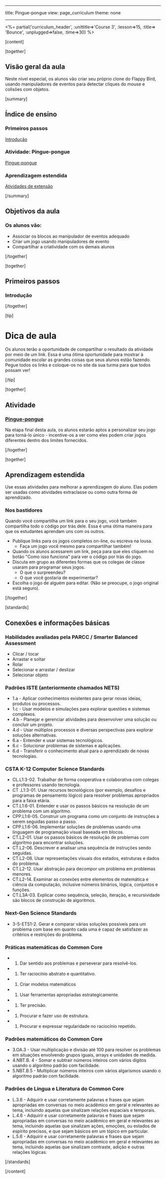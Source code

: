 * * *

title: Pingue-pongue view: page_curriculum theme: none

* * *

<%= partial('curriculum_header', :unittitle=>'Course 3', :lesson=>15, :title=> 'Bounce', :unplugged=>false, :time=>30) %>

[content]

[together]

## Visão geral da aula

Neste nível especial, os alunos vão criar seu próprio clone do Flappy Bird, usando manipuladores de eventos para detectar cliques do mouse e colisões com objetos.

[summary]

## Índice de ensino

### **Primeiros passos**

[Introdução](#GetStarted)   


### **Atividade: Pingue-pongue**

[Pingue-pongue](#Activity)

### **Aprendizagem estendida**

[Atividades de extensão](#Extended)

[/summary]

## Objetivos da aula

### Os alunos vão:

  * Associar os blocos ao manipulador de eventos adequado
  * Criar um jogo usando manipuladores de evento
  * Compartilhar a criatividade com os demais alunos

[/together]

[together]

## Primeiros passos

### <a name="GetStarted"></a> Introdução

[/together]

[tip]

# Dica de aula

Os alunos terão a oportunidade de compartilhar o resultado da atividade por meio de um link. Essa é uma ótima oportunidade para mostrar à comunidade escolar as grandes coisas que seus alunos estão fazendo. Pegue todos os links e coloque-os no site da sua turma para que todos possam ver!

[/tip]

[together]

## Atividade

### <a name="Activity"></a> [Pingue-pongue](http://learn.code.org/s/course3/stage/15/puzzle/1)

Na etapa final desta aula, os alunos estarão aptos a personalizar seu jogo para torná-lo único - incentive-os a ver como eles podem criar jogos diferentes dentro dos limites fornecidos.

[/together]

<!--(this is left in here as an example of how to include an image in Markdown)
![](binaryphoto.png) -->

[together]

## Aprendizagem estendida

<a name="Extended"></a>Use essas atividades para melhorar a aprendizagem do aluno. Elas podem ser usadas como atividades extraclasse ou como outra forma de aprendizado.

### Nos bastidores

Quando você compartilha um link para o seu jogo, você também compartilha todo o código por trás dele. Essa é uma ótima maneira para que os estudantes aprendam uns com os outros.

  * Publique links para os jogos completos on-line, ou escreva na lousa. 
      * Faça um jogo você mesmo para compartilhar também!
  * Quando os alunos acessarem um link, peça para que eles cliquem no botão "Como isso funciona" para ver o código por trás do jogo.
  * Discuta em grupo as diferentes formas que os colegas de classe usaram para programar seus jogos. 
      * O que o surpreendeu?
      * O que você gostaria de experimentar?
  * Escolha o jogo de alguém para editar. (Não se preocupe, o jogo original está seguro).

[/together]

[standards]

## Conexões e informações básicas

### Habilidades avaliadas pela PARCC / Smarter Balanced Assessment

  * Clicar / tocar
  * Arrastar e soltar
  * Rolar
  * Selecionar e arrastar / deslizar
  * Selecionar objeto

### Padrões ISTE (anteriormente chamados NETS)

  * 1.a - Aplicar conhecimentos existentes para gerar novas ideias, produtos ou processos.
  * 1.c - Usar modelos e simulações para explorar questões e sistemas complexos.
  * 4.b - Planejar e gerenciar atividades para desenvolver uma solução ou concluir um projeto.
  * 4.d - Usar múltiplos processos e diversas perspectivas para explorar soluções alternativas.
  * 6.a - Entender e usar sistemas tecnológicos.
  * 6.c - Solucionar problemas de sistemas e aplicações.
  * 6.d - Transferir o conhecimento atual para o aprendizado de novas tecnologias. 

### CSTA K-12 Computer Science Standards

  * CL.L1:3-02. Trabalhar de forma cooperativa e colaborativa com colegas e professores usando tecnologia.
  * CT .L1:3-01. Usar recursos tecnológicos (por exemplo, desafios e programas de pensamento lógico) para resolver problemas apropriados para a faixa etária. 
  * CT.L1:6-01. Entender e usar os passos básicos na resolução de um problema com um algoritmo.
  * CPP.L1:6-05. Construir um programa como um conjunto de instruções a serem seguidas passo a passo.
  * CPP.L1:6-06. Implementar soluções de problemas usando uma linguagem de programação visual baseada em blocos.
  * CT.L2-01. Usar os passos básicos de resolução de problemas com algoritmo para encontrar soluções. 
  * CT.L2-06. Descrever e analisar uma sequência de instruções sendo seguidas.
  * CT.L2-08. Usar representações visuais dos estados, estruturas e dados do problema.
  * CT.L2-12. Usar abstração para decompor um problema em problemas menores.
  * CT.L2-14. Examinar as conexões entre elementos de matemática e ciência da computação, inclusive números binários, lógica, conjuntos e funções. 
  * CT.L3A-03. Explicar como sequência, seleção, iteração, e recursividade são blocos de construção de algoritmos.

### Next-Gen Science Standards

  * 3-5-ETS1-2. Gerar e comparar várias soluções possíveis para um problema com base em quanto cada uma é capaz de satisfazer as critérios e restrições do problema. 

### Práticas matemáticas do Common Core

  *   1. Dar sentido aos problemas e perseverar para resolvê-los.
  *   1. Ter raciocínio abstrato e quantitativo.
  *   1. Criar modelos matemáticos
  *   1. Usar ferramentas apropriadas estrategicamente.
  *   1. Ter precisão.
  *   1. Procurar e fazer uso de estrutura.
  *   1. Procurar e expressar regularidade no raciocínio repetido.

### Padrões matemáticos do Common Core

  * 3.OA.3 - Usar multiplicação e divisão até 100 para resolver os problemas em situações envolvendo grupos iguais, arrays e unidades de medida.
  * 4.NBT.B. 4 - Somar e subtrair números inteiros com vários dígitos usando o algoritmo padrão com facilidade.
  * 5.NBT.B.5 - Multiplicar números inteiros com vários algarismos usando o algoritmo padrão com facilidade.

### Padrões de Língua e Literatura do Common Core

  * L.3.6 - Adquirir e usar corretamente palavras e frases que sejam apropriadas em conversas no meio acadêmico em geral e relevantes ao tema, incluindo aquelas que sinalizam relações espaciais e temporais.
  * L.4.6 - Adquirir e usar corretamente palavras e frases que sejam apropriadas em conversas no meio acadêmico em geral e relevantes ao tema, incluindo aquelas que sinalizam ações, emoções, ou estados de espírito precisos, e que sejam básicos em um tópico em particular.
  * L.5.6 - Adquirir e usar corretamente palavras e frases que sejam apropriadas em conversas no meio acadêmico em geral e relevantes ao tema, incluindo aquelas que sinalizam contraste, adição e outras relações lógicas.

[/standards]

[/content]

<link rel="stylesheet" type="text/css" href="../docs/morestyle.css" />